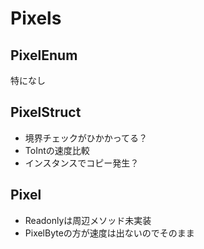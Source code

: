# Pixels

## PixelEnum

特になし

## PixelStruct

- 境界チェックがひかかってる？
- ToIntの速度比較
- インスタンスでコピー発生？

## Pixel

- Readonlyは周辺メソッド未実装
- PixelByteの方が速度は出ないのでそのまま
